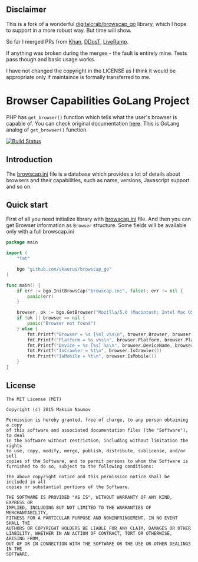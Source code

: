 ## Disclaimer

This is a fork of a wonderful [digitalcrab/browscap_go](https://github.com/digitalcrab/browscap_go) library, which I hope to support in a more robust way. But time will show.

So far I merged PRs from [Khan](https://github.com/digitalcrab/browscap_go/pull/16), [DDosT](https://github.com/skaurus/browscap_go/pull/2), [LiveRamp](https://github.com/digitalcrab/browscap_go/pull/9).

If anything was broken during the merges - the fault is entirely mine. Tests pass though and basic usage works.

I have not changed the copyright in the LICENSE as I think it would be appropriate only if maintaince is formally transferred to me.

# Browser Capabilities GoLang Project

PHP has `get_browser()` function which tells what the user's browser is capable of.
You can check original documentation [here](http://php.net/get_browser). 
This is GoLang analog of `get_browser()` function.

[![Build Status](https://app.travis-ci.com/skaurus/browscap_go.png?branch=master)](https://app.travis-ci.com/github/skaurus/browscap_go)

## Introduction

The [browscap.ini](http://browscap.org/) file is a database which provides a lot of details about 
browsers and their capabilities, such as name, versions, Javascript support and so on.

## Quick start

First of all you need initialize library with [browscap.ini](http://browscap.org/) file. 
And then you can get Browser information as `Browser` structure.
Some fields will be available only with a full browscap.ini

```go
package main

import (
	"fmt"

	bgo "github.com/skaurus/browscap_go"
)

func main() {
	if err := bgo.InitBrowsCap("browscap.ini", false); err != nil {
		panic(err)
	}

	browser, ok := bgo.GetBrowser("Mozilla/5.0 (Macintosh; Intel Mac OS X 10_10_0) AppleWebKit/537.36 (KHTML, like Gecko) Chrome/37.0.2062.120 Safari/537.36")
	if !ok || browser == nil {
    	panic("Browser not found")
	} else {
    	fmt.Printf("Browser = %s [%s] v%s\n", browser.Browser, browser.BrowserType, browser.BrowserVersion)
    	fmt.Printf("Platform = %s v%s\n", browser.Platform, browser.PlatformVersion)
    	fmt.Printf("Device = %s [%s] %s\n", browser.DeviceName, browser.DeviceType, browser.DeviceBrandName)
    	fmt.Printf("IsCrawler = %t\n", browser.IsCrawler())
    	fmt.Printf("IsMobile = %t\n", browser.IsMobile())
	}
}
```

## License

```
The MIT License (MIT)

Copyright (c) 2015 Maksim Naumov

Permission is hereby granted, free of charge, to any person obtaining a copy
of this software and associated documentation files (the "Software"), to deal
in the Software without restriction, including without limitation the rights
to use, copy, modify, merge, publish, distribute, sublicense, and/or sell
copies of the Software, and to permit persons to whom the Software is
furnished to do so, subject to the following conditions:

The above copyright notice and this permission notice shall be included in all
copies or substantial portions of the Software.

THE SOFTWARE IS PROVIDED "AS IS", WITHOUT WARRANTY OF ANY KIND, EXPRESS OR
IMPLIED, INCLUDING BUT NOT LIMITED TO THE WARRANTIES OF MERCHANTABILITY,
FITNESS FOR A PARTICULAR PURPOSE AND NONINFRINGEMENT. IN NO EVENT SHALL THE
AUTHORS OR COPYRIGHT HOLDERS BE LIABLE FOR ANY CLAIM, DAMAGES OR OTHER
LIABILITY, WHETHER IN AN ACTION OF CONTRACT, TORT OR OTHERWISE, ARISING FROM,
OUT OF OR IN CONNECTION WITH THE SOFTWARE OR THE USE OR OTHER DEALINGS IN THE
SOFTWARE.
```

